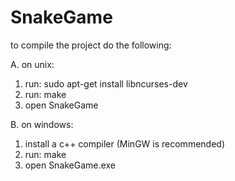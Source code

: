 # SnakeGame

to compile the project do the following:

A. on unix:
1. run: sudo apt-get install libncurses-dev
2. run: make
3. open SnakeGame

B. on windows: 
1. install a c++ compiler (MinGW is recommended)
2. run: make
3. open SnakeGame.exe
